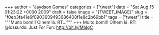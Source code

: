 
+++
author = "Jaydson Gomes"
categories = ["tweet"]
date = "Sat Aug 15 01:23:22 +0000 2009"
draft = false
image = "{TWEET_IMAGE}"
slug = "f0eb3fa41e6f0903609493686408f1e8c2b69bb1"
tags = ["tweet"]
title = """Muito bom!!! Olhem lá. RT..."""
+++
Muito bom!!! Olhem lá. RT: @lossurdo: Just For Fun: http://bit.ly/MblgC
